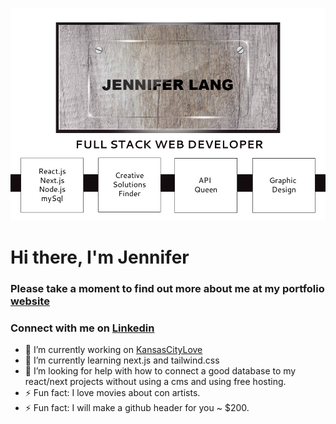 ![alt text](https://github.com/JenniferLang1921/JenniferLang1921/blob/main/JenniferLang-github-header.jpg?raw=true)
# Hi there, I'm Jennifer 
### Please take a moment to find out more about me at my portfolio [website](https://jenniferlang1921.com)

### Connect with me on [Linkedin](https://www.linkedin.com/in/jenniferlang1921/)


- 🔭 I’m currently working on [KansasCityLove](https://thingstodoinkc.com)
- 🌱 I’m currently learning next.js and tailwind.css
- 🤔 I’m looking for help with how to connect a good database to my react/next projects without using a cms and using free hosting.
- ⚡ Fun fact: I love movies about con artists.  
- ⚡ Fun fact: I will make a github header for you ~ $200. 


<!--
**JenniferLang1921/JenniferLang1921** is a ✨ _special_ ✨ repository because its `README.md` (this file) appears on your GitHub profile.

Here are some ideas to get you started:

- 🔭 I’m currently working on ...
- 🌱 I’m currently learning ...
- 👯 I’m looking to collaborate on ...
- 🤔 I’m looking for help with ...
- 💬 Ask me about ...
- 📫 How to reach me: ...
- 😄 Pronouns: ...
- ⚡ Fun fact: ...
-->
